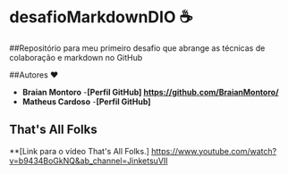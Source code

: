 # desafioMarkdownDIO ☕️

##Repositório para meu primeiro desafio que abrange as técnicas de colaboração e markdown no GitHub

##Autores ❤️

- **Braian Montoro**
	-**[Perfil GitHub] https://github.com/BraianMontoro/**
- **Matheus Cardoso**
	-**[Perfil GitHub]**
	
## That's All Folks
**[Link para o vídeo That's All Folks.] https://www.youtube.com/watch?v=b9434BoGkNQ&ab_channel=JinketsuVII